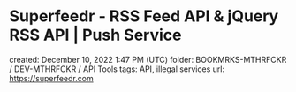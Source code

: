 # Superfeedr - RSS Feed API & jQuery RSS API | Push Service

created: December 10, 2022 1:47 PM (UTC)
folder: BOOKMRKS-MTHRFCKR / DEV-MTHRFCKR / API Tools
tags: API, illegal services
url: https://superfeedr.com